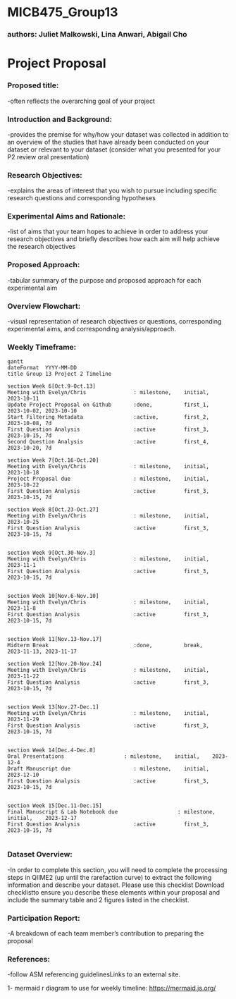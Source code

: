 # MICB475_Group13
### authors: Juliet Malkowski, Lina Anwari, Abigail Cho

# Project Proposal
### Proposed title: 
-often reflects the overarching goal of your project

### Introduction and Background: 
-provides the premise for why/how your dataset was collected in addition to an overview of the studies that have already been conducted on your dataset or relevant to your dataset (consider what you presented for your P2 review oral presentation)

### Research Objectives: 
-explains the areas of interest that you wish to pursue including specific research questions and corresponding hypotheses

### Experimental Aims and Rationale: 
-list of aims that your team hopes to achieve in order to address your research objectives and briefly describes how each aim will help achieve the research objectives

### Proposed Approach: 
-tabular summary of the purpose and proposed approach for each experimental aim

### Overview Flowchart: 
-visual representation of research objectives or questions, corresponding experimental aims, and corresponding analysis/approach.

### Weekly Timeframe:
```mermaid
gantt
dateFormat  YYYY-MM-DD
title Group 13 Project 2 Timeline

section Week 6[Oct.9-Oct.13]
Meeting with Evelyn/Chris               : milestone,    initial,    2023-10-11
Update Project Proposal on Github       :done,          first_1,    2023-10-02, 2023-10-10
Start Filtering Metadata                :active,        first_2,    2023-10-08, 7d
First Question Analysis                 :active         first_3,    2023-10-15, 7d
Second Question Analysis                :active         first_4,    2023-10-20, 7d

section Week 7[Oct.16-Oct.20]
Meeting with Evelyn/Chris               : milestone,    initial,    2023-10-18
Project Proposal due                    : milestone,    initial,    2023-10-22
First Question Analysis                 :active         first_3,    2023-10-15, 7d

section Week 8[Oct.23-Oct.27]
Meeting with Evelyn/Chris               : milestone,    initial,    2023-10-25
First Question Analysis                 :active         first_3,    2023-10-15, 7d


section Week 9[Oct.30-Nov.3]
Meeting with Evelyn/Chris               : milestone,    initial,    2023-11-1
First Question Analysis                 :active         first_3,    2023-10-15, 7d


section Week 10[Nov.6-Nov.10]
Meeting with Evelyn/Chris               : milestone,    initial,    2023-11-8
First Question Analysis                 :active         first_3,    2023-10-15, 7d


section Week 11[Nov.13-Nov.17]
Midterm Break                           :done,          break,    2023-11-13, 2023-11-17

section Week 12[Nov.20-Nov.24]
Meeting with Evelyn/Chris               : milestone,    initial,    2023-11-22
First Question Analysis                 :active         first_3,    2023-10-15, 7d


section Week 13[Nov.27-Dec.1]
Meeting with Evelyn/Chris               : milestone,    initial,    2023-11-29
First Question Analysis                 :active         first_3,    2023-10-15, 7d


section Week 14[Dec.4-Dec.8]
Oral Presentations                   : milestone,    initial,    2023-12-4
Draft Manuscript due                    : milestone,    initial,    2023-12-10
First Question Analysis                 :active         first_3,    2023-10-15, 7d


section Week 15[Dec.11-Dec.15]
Final Manuscript & Lab Notebook due                   : milestone,    initial,    2023-12-17
First Question Analysis                 :active         first_3,    2023-10-15, 7d


```

### Dataset Overview: 
-In order to complete this section, you will need to complete the processing steps in QIIME2 (up until the rarefaction curve) to extract the following information and describe your dataset. Please use this checklist Download checklistto ensure you describe these elements within your proposal and include the summary table and 2 figures listed in the checklist. 

### Participation Report:
-A breakdown of each team member’s contribution to preparing the proposal

### References:
-follow ASM referencing guidelinesLinks to an external site.

1- mermaid r diagram to use for weekly timeline: https://mermaid.js.org/ 
